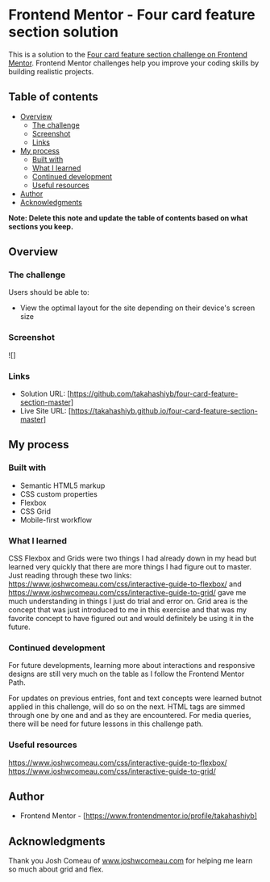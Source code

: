 # Frontend Mentor - Four card feature section solution

This is a solution to the [Four card feature section challenge on Frontend Mentor](https://www.frontendmentor.io/challenges/four-card-feature-section-weK1eFYK). Frontend Mentor challenges help you improve your coding skills by building realistic projects.

## Table of contents

- [Overview](#overview)
  - [The challenge](#the-challenge)
  - [Screenshot](#screenshot)
  - [Links](#links)
- [My process](#my-process)
  - [Built with](#built-with)
  - [What I learned](#what-i-learned)
  - [Continued development](#continued-development)
  - [Useful resources](#useful-resources)
- [Author](#author)
- [Acknowledgments](#acknowledgments)

**Note: Delete this note and update the table of contents based on what sections you keep.**

## Overview

### The challenge

Users should be able to:

- View the optimal layout for the site depending on their device's screen size

### Screenshot

![]

### Links

- Solution URL: [https://github.com/takahashiyb/four-card-feature-section-master]
- Live Site URL: [https://takahashiyb.github.io/four-card-feature-section-master]

## My process

### Built with

- Semantic HTML5 markup
- CSS custom properties
- Flexbox
- CSS Grid
- Mobile-first workflow

### What I learned

CSS Flexbox and Grids were two things I had already down in my head but learned very quickly that there are more things I had figure out to master. Just reading through these two links: https://www.joshwcomeau.com/css/interactive-guide-to-flexbox/ and https://www.joshwcomeau.com/css/interactive-guide-to-grid/ gave me much understanding in things I just do trial and error on. Grid area is the concept that was just introduced to me in this exercise and that was my favorite concept to have figured out and would definitely be using it in the future.

### Continued development

For future developments, learning more about interactions and responsive designs are still very much on the table as I follow the Frontend Mentor Path.

For updates on previous entries, font and text concepts were learned butnot applied in this challenge, will do so on the next. HTML tags are simmed through one by one and and as they are encountered. For media queries, there will be need for future lessons in this challenge path.

### Useful resources

https://www.joshwcomeau.com/css/interactive-guide-to-flexbox/ https://www.joshwcomeau.com/css/interactive-guide-to-grid/

## Author

- Frontend Mentor - [https://www.frontendmentor.io/profile/takahashiyb]

## Acknowledgments

Thank you Josh Comeau of www.joshwcomeau.com for helping me learn so much about grid and flex.

